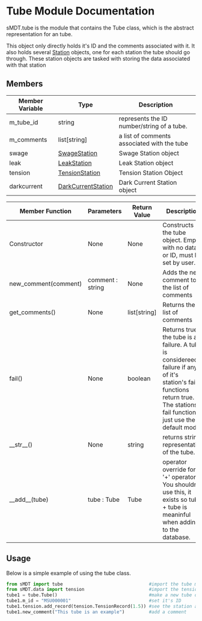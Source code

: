 Tube Module Documentation
=============================

sMDT.tube is the module that contains the Tube class, which is the abstract representation for an tube.

This object only directly holds it's ID and the comments associated with it. It also holds several [Station](station.md) objects, one for each station the tube should go through. These station objects are tasked with storing the data associated with that station

Members
----------------

Member Variable | Type | Description
---|---|---
m_tube_id | string | represents the ID number/string of a tube.
m_comments | list[string] | a list of comments associated with the tube
swage | [SwageStation](swage.md) | Swage Station object
leak | [LeakStation](leak.md) | Leak Station object
tension | [TensionStation](tension.md) | Tension Station Object
darkcurrent | [DarkCurrentStation](darkcurrent.md) | Dark Current Station object

Member Function | Parameters | Return Value | Description
---|---|---|---
Constructor | None | None | Constructs the tube object. Empty with no data or ID, must be set by user. 
new_comment(comment)| comment : string | None | Adds the new comment to the list of comments
get_comments() | None | list[string] | Returns the list of comments
fail() | None | boolean | Returns true if the tube is a failure. A tube is considereed a failure if any of it's station's fail() functions return true. The stations fail functions just use the default mode. 
\_\_str\_\_() | None | string | returns string representation of the tube.
\_\_add\_\_(tube) | tube : Tube | Tube | operator override for '+' operator. You shouldn't use this, it exists so tube + tube is meaninful when adding to the database. 

Usage
-----
Below is a simple example of using the tube class.
```python
from sMDT import tube                                #import the tube module
from sMDT.data import tension                        #import the tension module
tube1 = tube.Tube()                                  #make a new tube object
tube1.m_id = "MSU000001"                             #set it's ID
tube1.tension.add_record(tension.TensionRecord(1.5)) #see the station and the tension module for explanation of this line
tube1.new_comment("This tube is an example")         #add a comment